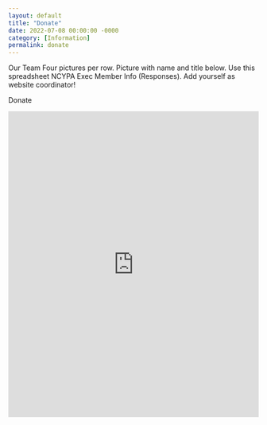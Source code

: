 ```yaml
---
layout: default
title: "Donate"
date: 2022-07-08 00:00:00 -0000
category: [Information]
permalink: donate
---
```


Our Team
Four pictures per row. Picture with name and title below. Use this spreadsheet NCYPA Exec Member Info (Responses). Add yourself as website coordinator!

Donate

<iframe src="https://givebutter.com/embed/c/ncypa" width="100%" height="615px" style="max-width: 601px;" name="givebutter" frameborder="0" scrolling="no" seamless allowpaymentrequest></iframe><script src="https://givebutter.com/js/widget.js"></script>

